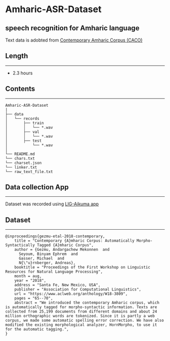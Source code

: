 # Amharic-ASR-Dataset
speech recognition for Amharic language
--------------------------------------------------------------------
Text data is adobted from [Contemporary Amharic Corpus (CACO)](http://www.findke.ovgu.de/findke/en/Research/Data+Sets/Contemporary+Amharic+Corpus+%28CACO%29-p-1142.html)

## Length
--------------------------------------

- 2.3 hours 

## Contents
--------------------------------------------------------------------

```
Amharic-ASR-Dataset
|
├── data
│   └── records
│       ├── train
│       │   └── *.wav
│       ├── val
│       │   └── *.wav
│       ├── test
│           └── *.wav
│       
└── README.md
└── chars.txt
└── charset.json
└── linker.txt
└── raw_text_file.txt
```
## Data collection App
-------------------------------
Dataset was recorded using [LIG-Aikuma app](https://lig-aikuma.imag.fr/download/)




## Dataset 
----------------------------------------
```
@inproceedings{gezmu-etal-2018-contemporary,
    title = "Contemporary {A}mharic Corpus: Automatically Morpho-Syntactically Tagged {A}mharic Corpus",
    author = {Gezmu, Andargachew Mekonnen  and
      Seyoum, Binyam Ephrem  and
      Gasser, Michael  and
      N{\"u}rnberger, Andreas},
    booktitle = "Proceedings of the First Workshop on Linguistic Resources for Natural Language Processing",
    month = aug,
    year = "2018",
    address = "Santa Fe, New Mexico, USA",
    publisher = "Association for Computational Linguistics",
    url = "https://www.aclweb.org/anthology/W18-3809",
    pages = "65--70",
    abstract = "We introduced the contemporary Amharic corpus, which is automatically tagged for morpho-syntactic information. Texts are collected from 25,199 documents from different domains and about 24 million orthographic words are tokenized. Since it is partly a web corpus, we made some automatic spelling error correction. We have also modified the existing morphological analyzer, HornMorpho, to use it for the automatic tagging.",
}
```
